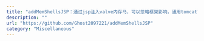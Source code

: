 ```yaml
---
title: "addMemShellsJSP：通过jsp注入valve内存马，可以忽略框架影响，通用tomcat789"
description: ""
url: "https://github.com/Ghost2097221/addMemShellsJSP"
category: "Miscellaneous"
---
```

